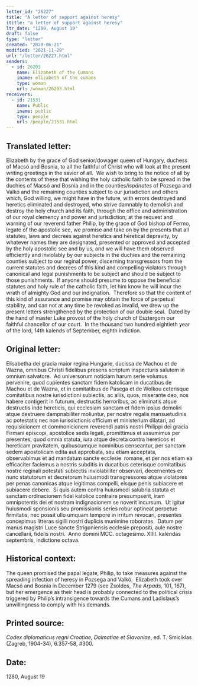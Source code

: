 ```yaml
---
letter_id: "26227"
title: "A letter of support against heresy"
ititle: "a letter of support against heresy"
ltr_date: "1280, August 19"
draft: false
type: "letter"
created: "2020-06-21"
modified: "2021-11-29"
url: "/letter/26227.html"
senders:
  - id: 26203
    name: Elizabeth of the Cumans
    iname: elizabeth of the cumans
    type: woman
    url: /woman/26203.html
receivers:
  - id: 21531
    name: Public
    iname: public
    type: people
    url: /people/21531.html
---
```

<h2> Translated letter:</h2><p>Elizabeth by the grace of God senior/dowager queen of Hungary, duchess of Macsó and Bosnia, to all the faithful of Christ who will look at the present writing greetings in the savior of all.&nbsp; We wish to bring to the notice of all by the contents of these that wishing the holy catholic faith to be spread in the duchies of Macsó and Bosnia and in the counties/<i>ispánates</i> of Pozsega and Valkó and the remaining counties subject to our jurisdiction and others which, God willing, we might have in the future, with errors destroyed and heretics eliminated and destroyed, who strive damnably to demolish and destroy the holy church and its faith, through the office and administration of our royal clemency and power and jurisdiction; at the request and warning of our reverend father Philip, by the grace of God bishop of Fermo, legate of the apostolic see, we promise and take on by the presents that all statutes, laws and decrees against heretics and heretical depravity, by whatever names they are designated, presented or approved and accepted by the holy apostolic see and by us, and we will have them observed efficiently and inviolably by our subjects in the duchies and the remaining counties subject to our reginal power, discerning transgressors from the current statutes and decrees of this kind and compelling violators through canonical and legal punishments to be subject and should be subject to those punishments.&nbsp; If anyone should presume to oppose the beneficial statutes and holy rule of the catholic faith, let him know he will incur the wrath of almighty God and our indignation.&nbsp; Therefore so that the content of this kind of assurance and promise may obtain the force of perpetual stability, and can not at any time be revoked as invalid, we drew up the present letters strengthened by the protection of our double seal.&nbsp; Dated by the hand of master Luke provost of the holy church of Esztergom our faithful chancellor of our court.&nbsp; In the thousand two hundred eightieth year of the lord, 14th kalends of September, eighth indiction.</p><h2 class="mt-4"> Original letter:</h2><p>Elisabetha dei gracia maior regina Hungarie, ducissa de Machou et de Wazna, omnibus Christi fidelibus presens scriptum inspecturis salutem in omnium salvatore.&nbsp; Ad universorum noticiam harum serie volumus pervenire, quod cupientes sanctam fidem katolicam in ducatibus de Machou et de Wazna, et in comitatibus de Pasega et de Wolkou ceterisque comitatibus nostre iurisdictioni subiectis, ac aliis, quos, miserante deo, nos habere contigerit in futurum, destructis herroribus, ac eliminatis atque destructis inde hereticis, qui ecclesiam sanctam et fidem ipsius demoliri atque destruere dampnabiliter moliuntur, per nostre regalis mansuetudinis ac potestatis nec non iurisdictionis officium et ministerium dilatari, ad requisicionem et commonicionem reverendi patris nostri Philippi dei gracia Firmani episcopi, apostolice sedis legati, promittimus et assumimus per presentes, quod omnia statuta, iura atque decreta contra hereticos et hereticam pravitatem, quibuscumque nominibus censeantur, per sanctam sedem apostolicam edita aut approbata, seu etiam acceptata, observabimus et ad mandatum sancte ecclesie&nbsp; romane, et per nos etiam ea efficaciter faciemus a nostris subditis in ducatibus ceterisque comitatibus nostre reginali potestati subiectis inviolabiliter observari, decernentes ex nunc statutorum et decretorum huiusmodi transgressores atque violatores per penas canonicas atque legitimas compelli, eisque penis subiacere et subiacere debere.&nbsp; Si quis autem contra huiusmodi salubria statuta et sanctam ordinacionem fidei katolice contraire presumpserit, iram omnipotentis dei et nostram indignacionem se noverit incursum.&nbsp; Ut igitur huiusmodi sponsionis seu promissionis series robur optineat perpetue firmitatis, nec possit ullo umquam tempore in irritum revocari, presentes concepimus litteras sigilli nostri duplicis munimine roboratas.&nbsp; Datum per manus magistri Luce sancte Strigoniensis ecclesie prepositi, aule nostre cancellarii, fidelis nostri.&nbsp; Anno domini MCC. octagesimo. XIIII. kalendas septembris, indictione octava.</p><h2 class="mt-4"> Historical context:</h2><p>The queen promised the papal legate, Philip, to take measures against the spreading infection of heresy in Pozsega and Valkó. &nbsp;Elizabeth took over Macsó and Bosnia in December 1279 (see Zsoldos, <i>The Arpads,</i> 101, 167), but her emergence as their head is probably connected to the political crisis triggered by Philip’s intransigence towards the Cumans and Ladislaus’s unwillingness to comply with his demands.</p><h2 class="mt-4"> Printed source:</h2><p><i>Codex diplomaticus regni Croatiae, Dalmatiae et Slavoniae</i>, ed. T. Smiciklas (Zagreb, 1904-34), 6.357-58, #300.&nbsp;&nbsp;</p><h2 class="mt-4"> Date:</h2>1280, August 19